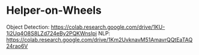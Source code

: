 # Helper-on-Wheels
Object Detection: https://colab.research.google.com/drive/1KU-1j2Uq4O8S8LZd724eBy2PQKWnsIpi
NLP: https://colab.research.google.com/drive/1Km2UvknavM51AmavrQQtEaTAQ24rao6V
